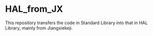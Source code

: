 # HAL_from_JX
This repository transfers the code in Standard Library into that in HAL Library, mainly from Jiangxiekeji.
